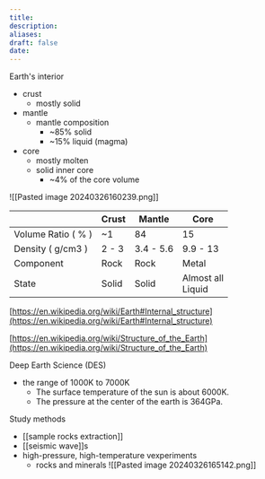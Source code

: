 ```yaml
---
title: 
description: 
aliases: 
draft: false
date:
---
```


Earth's interior
- crust 
	- mostly solid
- mantle 
	- mantle composition
		- ~85% solid 
		- ~15% liquid (magma)
- core 
	- mostly molten 
	- solid inner core 
		- ~4% of the core volume 

![[Pasted image 20240326160239.png]]

|                    | Crust | Mantle    | Core                   |
| ------------------ | ----- | --------- | ---------------------- |
| Volume Ratio ( % ) | ~1    | 84        | 15                     |
| Density ( g/cm3 )  | 2 - 3 | 3.4 - 5.6 | 9.9 - 13               |
| Component          | Rock  | Rock      | Metal                  |
| State              | Solid | Solid     | Almost all  <br>Liquid |
[https://en.wikipedia.org/wiki/Earth#Internal_structure](https://en.wikipedia.org/wiki/Earth#Internal_structure)

[https://en.wikipedia.org/wiki/Structure_of_the_Earth](https://en.wikipedia.org/wiki/Structure_of_the_Earth)


Deep Earth Science (DES) 
- the range of 1000K to 7000K
	- The surface temperature of the sun is about 6000K.
	- The pressure at the center of the earth is 364GPa.




Study methods 
- [[sample rocks extraction]] 
- [[seismic wave]]s 
- high-pressure, high-temperature vexperiments
	- rocks and minerals
![[Pasted image 20240326165142.png]]
